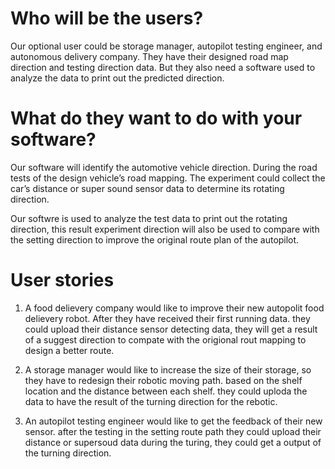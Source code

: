 # Who will be the users?

Our optional user could be storage manager, autopilot testing engineer, and autonomous delivery company. They have their designed road map direction and testing direction data. But they also need a software used to analyze the data to print out the predicted direction. 

# What do they want to do with your software?

Our software will identify the automotive vehicle direction. During the road tests of the design vehicle’s road mapping. The experiment could collect the car’s distance or super sound sensor data to determine its rotating direction.

Our softwre is used to analyze the test data to print out the rotating direction, this result experiment direction will also be used to compare with the setting direction to improve the original route plan of the autopilot.

# User stories

1. A food delievery company would like to improve their new autopolit food delievery robot. After they have received their first running data. they could upload their distance sensor detecting data, they will get a result of a suggest direction to compate with the origional rout mapping to design a better route.

2. A storage manager would like to increase the size of their storage, so they have to redesign their robotic moving path. based on the shelf location and the distance between each shelf. they could uploda the data to have the result of the turning direction for the rebotic.

3. An autopilot testing engineer would like to get the feedback of their new sensor. after the testing in the setting route path they could upload their distance or supersoud data during the turing, they could get a output of the turning direction.